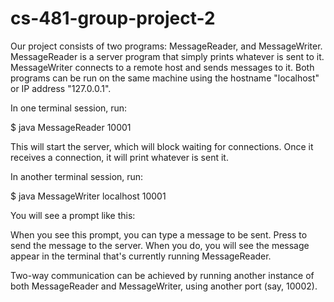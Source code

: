 cs-481-group-project-2
======================

Our project consists of two programs: MessageReader, and MessageWriter. 
MessageReader is a server program that simply prints whatever is sent to it. 
MessageWriter connects to a remote host and sends messages to it. 
Both programs can be run on the same machine using the hostname "localhost" or IP address "127.0.0.1".

In one terminal session, run:

$ java MessageReader 10001

This will start the server, which will block waiting for connections. 
Once it receives a connection, it will print whatever is sent it.

In another terminal session, run:

$ java MessageWriter localhost 10001

You will see a prompt like this:

>>> 

When you see this prompt, you can type a message to be sent. 
Press <ENTER> to send the message to the server. 
When you do, you will see the message appear in the terminal that's currently running MessageReader.

Two-way communication can be achieved by running another instance of both MessageReader and MessageWriter, 
using another port (say, 10002).
